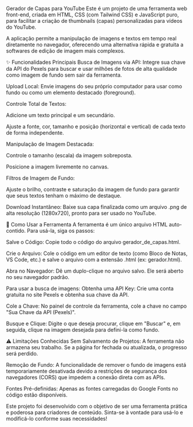 Gerador de Capas para YouTube
Este é um projeto de uma ferramenta web front-end, criada em HTML, CSS (com Tailwind CSS) e JavaScript puro, para facilitar a criação de thumbnails (capas) personalizadas para vídeos do YouTube.

A aplicação permite a manipulação de imagens e textos em tempo real diretamente no navegador, oferecendo uma alternativa rápida e gratuita a softwares de edição de imagem mais complexos.

✨ Funcionalidades Principais
Busca de Imagens via API: Integre sua chave da API do Pexels para buscar e usar milhões de fotos de alta qualidade como imagem de fundo sem sair da ferramenta.

Upload Local: Envie imagens do seu próprio computador para usar como fundo ou como um elemento destacado (foreground).

Controle Total de Textos:

Adicione um texto principal e um secundário.

Ajuste a fonte, cor, tamanho e posição (horizontal e vertical) de cada texto de forma independente.

Manipulação de Imagem Destacada:

Controle o tamanho (escala) da imagem sobreposta.

Posicione a imagem livremente no canvas.

Filtros de Imagem de Fundo:

Ajuste o brilho, contraste e saturação da imagem de fundo para garantir que seus textos tenham o máximo de destaque.

Download Instantâneo: Baixe sua capa finalizada como um arquivo .png de alta resolução (1280x720), pronto para ser usado no YouTube.

🚀 Como Usar a Ferramenta
A ferramenta é um único arquivo HTML auto-contido. Para usá-la, siga os passos:

Salve o Código: Copie todo o código do arquivo gerador_de_capas.html.

Crie o Arquivo: Cole o código em um editor de texto (como Bloco de Notas, VS Code, etc.) e salve o arquivo com a extensão .html (ex: gerador.html).

Abra no Navegador: Dê um duplo-clique no arquivo salvo. Ele será aberto no seu navegador padrão.

Para usar a busca de imagens:
Obtenha uma API Key: Crie uma conta gratuita no site Pexels e obtenha sua chave da API.

Cole a Chave: No painel de controle da ferramenta, cole a chave no campo "Sua Chave da API (Pexels)".

Busque e Clique: Digite o que deseja procurar, clique em "Buscar" e, em seguida, clique na imagem desejada para defini-la como fundo.

⚠️ Limitações Conhecidas
Sem Salvamento de Projetos: A ferramenta não armazena seu trabalho. Se a página for fechada ou atualizada, o progresso será perdido.

Remoção de Fundo: A funcionalidade de remover o fundo de imagens está temporariamente desativada devido a restrições de segurança dos navegadores (CORS) que impedem a conexão direta com as APIs.

Fontes Pré-definidas: Apenas as fontes carregadas do Google Fonts no código estão disponíveis.

Este projeto foi desenvolvido com o objetivo de ser uma ferramenta prática e poderosa para criadores de conteúdo. Sinta-se à vontade para usá-lo e modificá-lo conforme suas necessidades!
